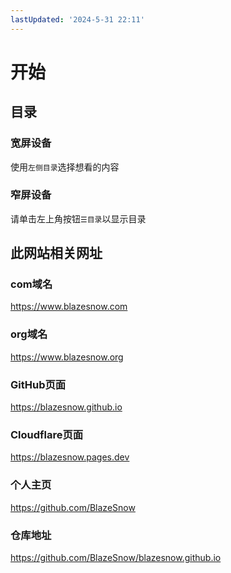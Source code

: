 ```yaml
---
lastUpdated: '2024-5-31 22:11'
---
```

# 开始

## 目录

### 宽屏设备

使用```左侧目录```选择想看的内容

### 窄屏设备

请单击左上角按钮```☰目录```以显示目录

## 此网站相关网址

### com域名

<https://www.blazesnow.com>

### org域名

<https://www.blazesnow.org>

### GitHub页面

<https://blazesnow.github.io>

### Cloudflare页面

<https://blazesnow.pages.dev>

### 个人主页

<https://github.com/BlazeSnow>

### 仓库地址

<https://github.com/BlazeSnow/blazesnow.github.io>